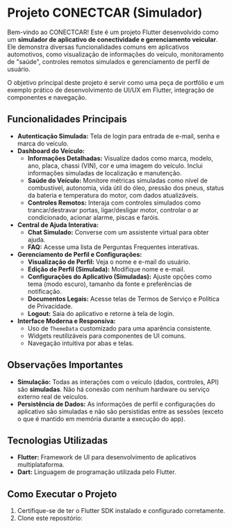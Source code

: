 # Projeto CONECTCAR (Simulador)

Bem-vindo ao CONECTCAR! Este é um projeto Flutter desenvolvido como um **simulador de aplicativo de conectividade e gerenciamento veicular**. Ele demonstra diversas funcionalidades comuns em aplicativos automotivos, como visualização de informações do veículo, monitoramento de "saúde", controles remotos simulados e gerenciamento de perfil de usuário.

O objetivo principal deste projeto é servir como uma peça de portfólio e um exemplo prático de desenvolvimento de UI/UX em Flutter, integração de componentes e navegação.

## Funcionalidades Principais

*   **Autenticação Simulada:** Tela de login para entrada de e-mail, senha e marca do veículo.
*   **Dashboard do Veículo:**
    *   **Informações Detalhadas:** Visualize dados como marca, modelo, ano, placa, chassi (VIN), cor e uma imagem do veículo. Inclui informações simuladas de localização e manutenção.
    *   **Saúde do Veículo:** Monitore métricas simuladas como nível de combustível, autonomia, vida útil do óleo, pressão dos pneus, status da bateria e temperatura do motor, com dados atualizáveis.
    *   **Controles Remotos:** Interaja com controles simulados como trancar/destravar portas, ligar/desligar motor, controlar o ar condicionado, acionar alarme, piscas e faróis.
*   **Central de Ajuda Interativa:**
    *   **Chat Simulado:** Converse com um assistente virtual para obter ajuda.
    *   **FAQ:** Acesse uma lista de Perguntas Frequentes interativas.
*   **Gerenciamento de Perfil e Configurações:**
    *   **Visualização de Perfil:** Veja o nome e e-mail do usuário.
    *   **Edição de Perfil (Simulada):** Modifique nome e e-mail.
    *   **Configurações do Aplicativo (Simuladas):** Ajuste opções como tema (modo escuro), tamanho da fonte e preferências de notificação.
    *   **Documentos Legais:** Acesse telas de Termos de Serviço e Política de Privacidade.
    *   **Logout:** Saia do aplicativo e retorne à tela de login.
*   **Interface Moderna e Responsiva:**
    *   Uso de `ThemeData` customizado para uma aparência consistente.
    *   Widgets reutilizáveis para componentes de UI comuns.
    *   Navegação intuitiva por abas e telas.

## Observações Importantes

*   **Simulação:** Todas as interações com o veículo (dados, controles, API) são **simuladas**. Não há conexão com nenhum hardware ou serviço externo real de veículos.
*   **Persistência de Dados:** As informações de perfil e configurações do aplicativo são simuladas e não são persistidas entre as sessões (exceto o que é mantido em memória durante a execução do app).

## Tecnologias Utilizadas

*   **Flutter:** Framework de UI para desenvolvimento de aplicativos multiplataforma.
*   **Dart:** Linguagem de programação utilizada pelo Flutter.

## Como Executar o Projeto

1.  Certifique-se de ter o Flutter SDK instalado e configurado corretamente.
2.  Clone este repositório:
    
